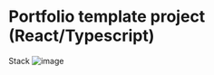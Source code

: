 # Portfolio template project (React/Typescript)

Stack
![image]({https://img.shields.io/badge/HTML5-E34F26?style=for-the-badge&logo=html5&logoColor=white})
